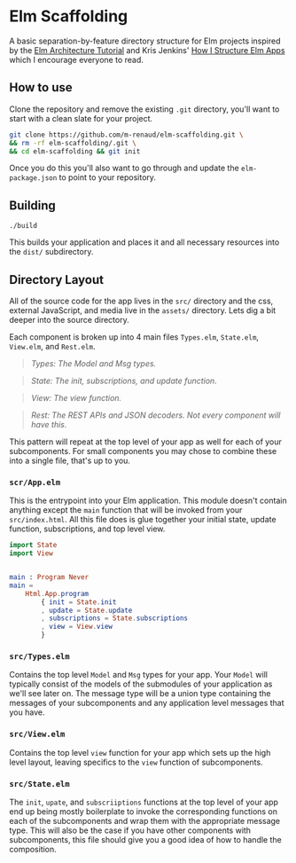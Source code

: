 # Elm Scaffolding

A basic separation-by-feature directory structure for Elm projects
inspired by the
[Elm Architecture Tutorial](https://github.com/evencz/elm-architecture-tutorial)
and Kris Jenkins'
[How I Structure Elm Apps](http://blog.jenkster.com/2016/04/how-i-structure-elm-apps.html)
which I encourage everyone to read.


## How to use

Clone the repository and remove the existing `.git` directory, you'll
want to start with a clean slate for your project.

```bash
git clone https://github.com/m-renaud/elm-scaffolding.git \
&& rm -rf elm-scaffolding/.git \
&& cd elm-scaffolding && git init
```

Once you do this you'll also want to go through and update the
`elm-package.json` to point to your repository.

## Building

`./build`

This builds your application and places it and all necessary resources
into the `dist/` subdirectory.


## Directory Layout

All of the source code for the app lives in the `src/` directory and
the css, external JavaScript, and media live in the `assets/`
directory. Lets dig a bit deeper into the source directory.

Each component is broken up into 4 main files `Types.elm`,
`State.elm`, `View.elm`, and `Rest.elm`.

> _Types: The Model and Msg types._

> _State: The init, subscriptions, and update function._

> _View: The view function._

> _Rest: The REST APIs and JSON decoders. Not every component will
> have this._

This pattern will repeat at the top level of your app as well for each
of your subcomponents. For small components you may chose to combine
these into a single file, that's up to you.


### `scr/App.elm`

This is the entrypoint into your Elm application. This module doesn't
contain anything except the `main` function that will be invoked from
your `src/index.html`. All this file does is glue together your
initial state, update function, subscriptions, and top level view.

```elm
import State
import View


main : Program Never
main =
    Html.App.program
        { init = State.init
        , update = State.update
        , subscriptions = State.subscriptions
        , view = View.view
        }
```


### `src/Types.elm`

Contains the top level `Model` and `Msg` types for your app. Your `Model`
will typically consist of the models of the submodules of your
application as we'll see later on. The message type will be a union
type containing the messages of your subcomponents and any application
level messages that you have.


### `src/View.elm`

Contains the top level `view` function for your app which sets up the
high level layout, leaving specifics to the `view` function of
subcomponents. 

### `src/State.elm`

The `init`, `upate`, and `subscriiptions` functions at the top level
of your app end up being mostly boilerplate to invoke the
corresponding functions on each of the subcomponents and wrap them
with the appropriate message type. This will also be the case if you
have other components with subcomponents, this file should give you a
good idea of how to handle the composition.



